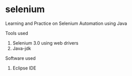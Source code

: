 # selenium
Learning and Practice on Selenium Automation using Java

Tools used

1. Selenium 3.0 using web drivers
2. Java-jdk

Software used

1. Eclipse IDE